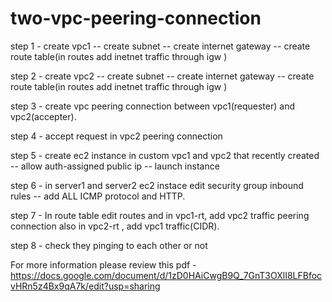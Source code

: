 # two-vpc-peering-connection

step 1 - create vpc1 -- create subnet -- create internet gateway -- create route table(in routes add inetnet traffic through igw )

step 2 - create vpc2 -- create subnet -- create internet gateway -- create route table(in routes add inetnet traffic through igw )

step 3 - create vpc peering connection between vpc1(requester) and vpc2(accepter).

step 4 - accept request in vpc2 peering connection 

step 5 - create ec2 instance in  custom vpc1 and vpc2 that recently created -- allow auth-assigned public ip -- launch instance

step 6 - in server1 and server2 ec2 instace edit security group inbound rules -- add  ALL ICMP protocol and HTTP.

step 7 - In route table edit routes and in vpc1-rt, add vpc2 traffic peering connection also in vpc2-rt , add vpc1 traffic(CIDR).

step 8 - check they pinging to each other or not


For more information please review this pdf - https://docs.google.com/document/d/1zD0HAiCwgB9Q_7GnT3OXlI8LFBfocvHRn5z4Bx9qA7k/edit?usp=sharing

